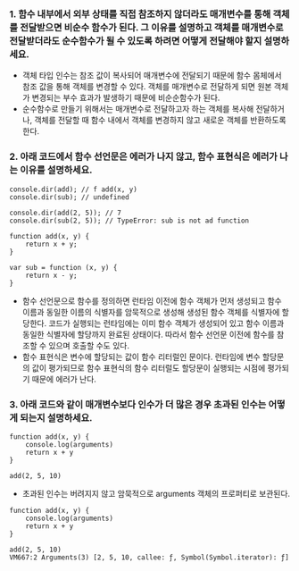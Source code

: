 ### 1. 함수 내부에서 외부 상태를 직접 참조하지 않더라도 매개변수를 통해 객체를 전달받으면 비순수 함수가 된다. 그 이유를 설명하고 객체를 매개변수로 전달받더라도 순수함수가 될 수 있도록 하려면 어떻게 전달해야 할지 설명하세요.
- 객체 타입 인수는 참조 값이 복사되어 매개변수에 전달되기 때문에 함수 몸체에서 참조 값을 통해 객체를 변경할 수 있다. 객체를 매개변수로 전달하게 되면 원본 객체가 변경되는 부수 효과가 발생하기 때문에 비순순함수가 된다.
- 순수함수로 만들기 위해서는 매개변수로 전달하고자 하는 객체를 복사해 전달하거나, 객체를 전달할 때 함수 내에서 객체를 변경하지 않고 새로운 객체를 반환하도록 한다.

### 2. 아래 코드에서 함수 선언문은 에러가 나지 않고, 함수 표현식은 에러가 나는 이유를 설명하세요.
```
console.dir(add); // f add(x, y)
console.dir(sub); // undefined

console.dir(add(2, 5)); // 7
console.dir(sub(2, 5)); // TypeError: sub is not ad function

function add(x, y) {
    return x + y;
}

var sub = function (x, y) {
    return x - y;
}
```

- 함수 선언문으로 함수를 정의하면 런타임 이전에 함수 객체가 먼저 생성되고 함수 이름과 동일한 이름의 식별자를 암묵적으로 생성해 생성된 함수 객체를 식별자에 할당한다. 코드가 실행되는 런타임에는 이미 함수 객체가 생성되어 있고 함수 이름과 동일한 식별자에 할당까지 완료된 상태이다. 따라서 함수 선언문 이전에 함수를 참조할 수 있으며 호출할 수도 있다.
- 함수 표현식은 변수에 할당되는 값이 함수 리터럴인 문이다. 런타임에 변수 할당문의 값이 평가되므로 함수 표현식의 함수 리터럴도 할당문이 실행되는 시점에 평가되기 때문에 에러가 난다.


### 3. 아래 코드와 같이 매개변수보다 인수가 더 많은 경우 초과된 인수는 어떻게 되는지 설명하세요.
```
function add(x, y) {
    console.log(arguments)
    return x + y
}

add(2, 5, 10)
```

- 초과된 인수는 버려지지 않고 암묵적으로 arguments 객체의 프로퍼티로 보관된다.
```
function add(x, y) {
    console.log(arguments)
    return x + y
}

add(2, 5, 10)
VM667:2 Arguments(3) [2, 5, 10, callee: ƒ, Symbol(Symbol.iterator): ƒ]
```